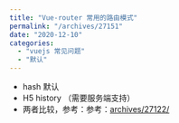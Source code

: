 ```yaml
---
title: "Vue-router 常用的路由模式"
permalink: "/archives/27151"
date: "2020-12-10"
categories: 
  - "vuejs 常见问题"
  - "默认"
---
```


- hash 默认
- H5 history （需要服务端支持）
- 两者比较，参考：参考：[archives/27122/](/archives/27122/)
